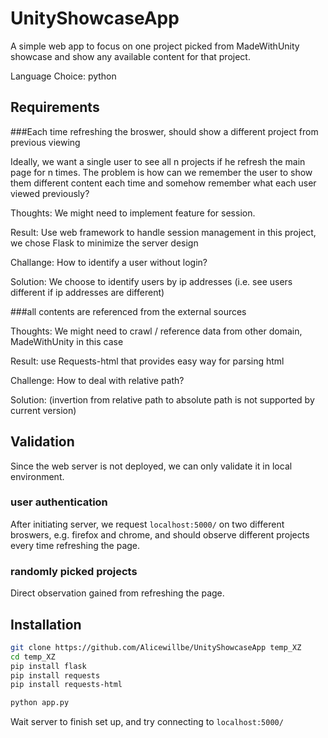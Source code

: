 # UnityShowcaseApp
A simple web app to focus on one project picked from MadeWithUnity showcase and show any available content for that project.

Language Choice: python

## Requirements
###Each time refreshing the broswer, should show a different project from previous viewing

Ideally, we want a single user to see all n projects if he refresh the main page for n times. The problem is how can we remember the user to show them different content each time and somehow remember what each user viewed previously?

Thoughts: We might need to implement feature for session.

Result: Use web framework to handle session management
in this project, we chose Flask to minimize the server design

Challange: How to identify a user without login?

Solution: We choose to identify users by ip addresses
(i.e. see users different if ip addresses are different)

###all contents are referenced from the external sources

Thoughts: We might need to crawl / reference data from other domain, MadeWithUnity in this case

Result: use Requests-html that provides easy way for parsing html

Challenge: How to deal with relative path?

Solution: (invertion from relative path to absolute path is not supported by current version)

## Validation
Since the web server is not deployed, we can only validate it in local environment.

### user authentication
After initiating server, we request ```localhost:5000/``` on two different broswers, e.g. firefox and chrome, and should observe different projects every time refreshing the page.

### randomly picked projects
Direct observation gained from refreshing the page.

## Installation
```bash
git clone https://github.com/Alicewillbe/UnityShowcaseApp temp_XZ
cd temp_XZ
pip install flask
pip install requests
pip install requests-html

python app.py
```
Wait server to finish set up, and try connecting to ```localhost:5000/```
